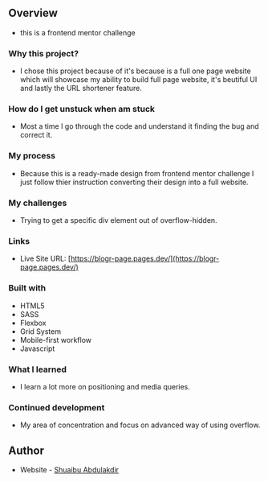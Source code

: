 ## Overview

- this is a frontend mentor challenge

### Why this project?

- I chose this project because of it's because is a full one page website which will showcase my ability to build full page website, it's beutiful UI and lastly the URL shortener feature.

### How do I get unstuck when am stuck

- Most a time I go through the code and understand it finding the bug and correct it.

### My process

- Because this is a ready-made design from frontend mentor challenge I just follow thier instruction converting their design into a full website.

### My challenges

- Trying to get a specific div element out of overflow-hidden.

### Links

- Live Site URL: [https://blogr-page.pages.dev/](https://blogr-page.pages.dev/)

### Built with

- HTML5
- SASS
- Flexbox
- Grid System
- Mobile-first workflow
- Javascript

### What I learned

- I learn a lot more on positioning and media queries.

### Continued development

- My area of concentration and focus on advanced way of using overflow.

## Author

- Website - [Shuaibu Abdulakdir](https://www.shuaibuabdulkadir.com)
